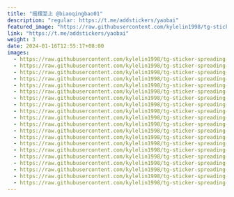 ```yaml
---
title: "摇摆至上 @biaoqingbao01"
description: "regular: https://t.me/addstickers/yaobai"
featured_image: "https://raw.githubusercontent.com/kylelin1998/tg-sticker-spreading-worldwide-images/main/img/5fbf0202-6bf9-4bec-8c99-e83b1111d5c6.jpg"
link: "https://t.me/addstickers/yaobai"
weight: 3
date: 2024-01-16T12:55:17+08:00
images:
  - https://raw.githubusercontent.com/kylelin1998/tg-sticker-spreading-worldwide-images/main/img/5fbf0202-6bf9-4bec-8c99-e83b1111d5c6.jpg
  - https://raw.githubusercontent.com/kylelin1998/tg-sticker-spreading-worldwide-images/main/img/d0d86439-7bc2-4de0-be15-f38247f27c9b.jpg
  - https://raw.githubusercontent.com/kylelin1998/tg-sticker-spreading-worldwide-images/main/img/644dae2d-2e64-4513-b3a0-d7f7d05417fc.jpg
  - https://raw.githubusercontent.com/kylelin1998/tg-sticker-spreading-worldwide-images/main/img/6532378d-dafb-44d8-840f-aebdb2d85c7f.jpg
  - https://raw.githubusercontent.com/kylelin1998/tg-sticker-spreading-worldwide-images/main/img/03ea1786-3412-4cce-9654-5dc3300b65f8.jpg
  - https://raw.githubusercontent.com/kylelin1998/tg-sticker-spreading-worldwide-images/main/img/f204efe6-70b8-4c51-b4d6-33b45590b24d.jpg
  - https://raw.githubusercontent.com/kylelin1998/tg-sticker-spreading-worldwide-images/main/img/99f44afc-b256-49ad-a650-b0176b2139c2.jpg
  - https://raw.githubusercontent.com/kylelin1998/tg-sticker-spreading-worldwide-images/main/img/22a8cb95-aaeb-48e3-897c-f1b6069a6247.jpg
  - https://raw.githubusercontent.com/kylelin1998/tg-sticker-spreading-worldwide-images/main/img/25d16795-fd1c-4bcc-a937-a0214a69d2fc.jpg
  - https://raw.githubusercontent.com/kylelin1998/tg-sticker-spreading-worldwide-images/main/img/fe8435de-fed2-4eec-b7f3-f66b00d0ea59.jpg
  - https://raw.githubusercontent.com/kylelin1998/tg-sticker-spreading-worldwide-images/main/img/bdc7060d-24ad-4e43-b7ca-cbaf30d37f7f.jpg
  - https://raw.githubusercontent.com/kylelin1998/tg-sticker-spreading-worldwide-images/main/img/9db8e7a1-3e74-411d-b23f-4bcd442002da.jpg
  - https://raw.githubusercontent.com/kylelin1998/tg-sticker-spreading-worldwide-images/main/img/349a3dba-d408-477f-bfe7-871491ea064d.jpg
  - https://raw.githubusercontent.com/kylelin1998/tg-sticker-spreading-worldwide-images/main/img/4666d783-559c-4e1b-9866-54ae56df9420.jpg
  - https://raw.githubusercontent.com/kylelin1998/tg-sticker-spreading-worldwide-images/main/img/26f0506c-3cc2-478d-a331-b34c20ea94ba.jpg
  - https://raw.githubusercontent.com/kylelin1998/tg-sticker-spreading-worldwide-images/main/img/3b10232a-f01c-43cc-85ce-aefe43d019eb.jpg
  - https://raw.githubusercontent.com/kylelin1998/tg-sticker-spreading-worldwide-images/main/img/bc1ca52d-f456-4952-a5a2-50249b28aa94.jpg
  - https://raw.githubusercontent.com/kylelin1998/tg-sticker-spreading-worldwide-images/main/img/8a6bd93d-dd47-4697-93ab-84bd0a7866aa.jpg
  - https://raw.githubusercontent.com/kylelin1998/tg-sticker-spreading-worldwide-images/main/img/478b46a6-3d72-483c-902b-5769ccd48726.jpg
  - https://raw.githubusercontent.com/kylelin1998/tg-sticker-spreading-worldwide-images/main/img/59e5a235-6443-4ce0-8176-b6204c8e10b5.jpg
---
```

